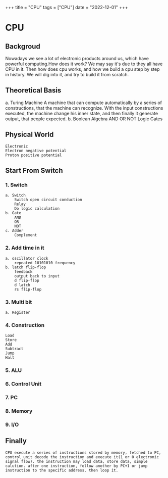 +++
title = "CPU"
tags = ["CPU"]
date = "2022-12-01"
+++

# CPU

## Backgroud    
   Nowadays we see a lot of electronic products around us, which have powerful computing.How does it work? We may say it's due to they all have CPU in it. Then how does cpu works, and how we build a cpu step by step in history. We will dig into it, and try to build it from scratch. 

## Theoretical Basis
   a. Turing Machine 
        A machine that can compute automatically by a series of constructions, that the machine can recognize. With the input constructions executed, the machine change his inner state, and then finally it generate output, that people expected.
   b. Boolean Algebra
        AND OR NOT
        Logic Gates

## Physical World
    Electronic
    Electron negative potential
    Proton positive potential

## Start From Switch
### 1. Switch
    a. Switch
        Switch open circuit conduction
        Relay
        Do logic calculation
    b. Gate
        AND
        OR
        NOT
    c. Adder
        Complement

### 2. Add time in it
    a. oscillator clock
        repeated 10101010 frequency
    b. latch flip-flop
        feedback 
        output back to input
        d flip-flop
        d latch
        rs flip-flop

### 3. Multi bit
    a. Register

### 4. Construction
    Load
    Store
    Add
    Subtract
    Jump
    Halt

### 5. ALU

### 6. Control Unit

### 7. PC

### 8. Memory

### 9. I/O

## Finally
    CPU execute a series of instructions stored by memory, fetched to PC, control unit decode the instruction and execute it(1 or 0 electronic signal flow). the instruction may load data, store data, simple calution. after one instruction, follow another by PC+1 or jump instruction to the specific address. then loop it.
